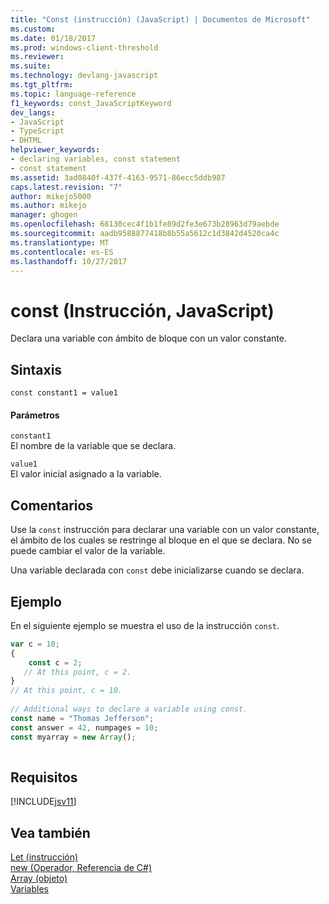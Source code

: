 ```yaml
---
title: "Const (instrucción) (JavaScript) | Documentos de Microsoft"
ms.custom: 
ms.date: 01/18/2017
ms.prod: windows-client-threshold
ms.reviewer: 
ms.suite: 
ms.technology: devlang-javascript
ms.tgt_pltfrm: 
ms.topic: language-reference
f1_keywords: const_JavaScriptKeyword
dev_langs:
- JavaScript
- TypeScript
- DHTML
helpviewer_keywords:
- declaring variables, const statement
- const statement
ms.assetid: 3ad0840f-437f-4163-9571-86ecc5ddb987
caps.latest.revision: "7"
author: mikejo5000
ms.author: mikejo
manager: ghogen
ms.openlocfilehash: 68130cec4f1b1fe89d2fe3e673b28963d79aebde
ms.sourcegitcommit: aadb9588877418b8b55a5612c1d3842d4520ca4c
ms.translationtype: MT
ms.contentlocale: es-ES
ms.lasthandoff: 10/27/2017
---
```

# <a name="const-statement-javascript"></a>const (Instrucción, JavaScript)
Declara una variable con ámbito de bloque con un valor constante.  
  
## <a name="syntax"></a>Sintaxis  
  
```  
const constant1 = value1  
```  
  
#### <a name="parameters"></a>Parámetros  
 `constant1`  
 El nombre de la variable que se declara.  
  
 `value1`  
 El valor inicial asignado a la variable.  
  
## <a name="remarks"></a>Comentarios  
 Use la `const` instrucción para declarar una variable con un valor constante, el ámbito de los cuales se restringe al bloque en el que se declara. No se puede cambiar el valor de la variable.  
  
 Una variable declarada con `const` debe inicializarse cuando se declara.  
  
## <a name="example"></a>Ejemplo  
 En el siguiente ejemplo se muestra el uso de la instrucción `const`.  
  
```JavaScript  
var c = 10;  
{  
    const c = 2;  
   // At this point, c = 2.  
}  
// At this point, c = 10.  
  
// Additional ways to declare a variable using const.  
const name = "Thomas Jefferson";  
const answer = 42, numpages = 10;  
const myarray = new Array();  
  
```  
  
## <a name="requirements"></a>Requisitos  
 [!INCLUDE[jsv11](../../javascript/reference/includes/jsv11-md.md)]  
  
## <a name="see-also"></a>Vea también  
 [Let (instrucción)](../../javascript/reference/let-statement-javascript.md)   
 [new (Operador, Referencia de C#)](../../javascript/reference/new-operator-decrementjavascript.md)   
 [Array (objeto)](../../javascript/reference/array-object-javascript.md)   
 [Variables](../../javascript/variables-javascript.md)